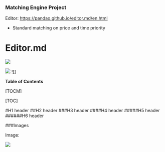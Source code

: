 ### Matching Engine Project

Editor:
https://pandao.github.io/editor.md/en.html

- Standard matching on price and time priority


# Editor.md

![](https://pandao.github.io/editor.md/images/logos/editormd-logo-180x180.png)

![](https://img.shields.io/github/stars/pandao/editor.md.svg) ![]


**Table of Contents**

[TOCM]

[TOC]

#H1 header
##H2 header
###H3 header
####H4 header
#####H5 header
######H6 header

###Images

Image:

![](https://pandao.github.io/editor.md/examples/images/4.jpg)